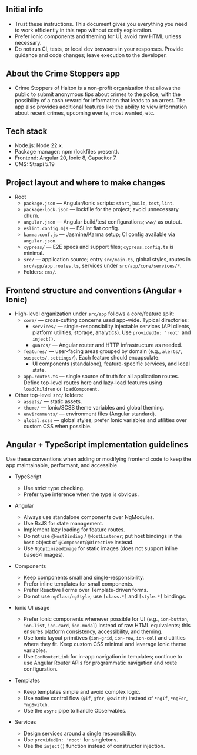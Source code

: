 ## Initial info

- Trust these instructions. This document gives you everything you need to work efficiently in this repo without costly exploration.
- Prefer Ionic components and theming for UI; avoid raw HTML unless necessary.
- Do not run CI, tests, or local dev browsers in your responses. Provide guidance and code changes; leave execution to the developer.

## About the Crime Stoppers app

- Crime Stoppers of Halton is a non-profit organization that allows the public to submit anonymous tips about crimes to the police, with the possibility of a cash reward for information that leads to an arrest. The app also provides additional features like the ability to view information about recent crimes, upcoming events, most wanted, etc.

## Tech stack

- Node.js: Node 22.x.
- Package manager: npm (lockfiles present).
- Frontend: Angular 20, Ionic 8, Capacitor 7.
- CMS: Strapi 5.19

## Project layout and where to make changes

- Root
  - `package.json` — Angular/Ionic scripts: `start`, `build`, `test`, `lint`.
  - `package-lock.json` — lockfile for the project; avoid unnecessary churn.
  - `angular.json` — Angular build/test configurations; `www/` as output.
  - `eslint.config.mjs` — ESLint flat config.
  - `karma.conf.js` — Jasmine/Karma setup; CI config available via `angular.json`.
  - `cypress/` — E2E specs and support files; `cypress.config.ts` is minimal.
  - `src/` — application source; entry `src/main.ts`, global styles, routes in `src/app/app.routes.ts`, services under `src/app/core/services/*`.
  - Folders: `cms/`.

## Frontend structure and conventions (Angular + Ionic)

- High-level organization under `src/app` follows a core/feature split:
  - `core/` — cross-cutting concerns used app-wide. Typical directories:
    - `services/` — single-responsibility injectable services (API clients, platform utilities, storage, analytics). Use `providedIn: 'root'` and `inject()`.
    - `guards/` — Angular router and HTTP infrastructure as needed.
  - `features/` — user-facing areas grouped by domain (e.g., `alerts/`, `suspects/`, `settings/`). Each feature should encapsulate:
    - UI components (standalone), feature-specific services, and local state.
  - `app.routes.ts` — single source of truth for all application routes. Define top-level routes here and lazy-load features using `loadChildren` or `loadComponent`.
- Other top-level `src/` folders:
  - `assets/` — static assets.
  - `theme/` — Ionic/SCSS theme variables and global theming.
  - `environments/` — environment files (Angular standard).
  - `global.scss` — global styles; prefer Ionic variables and utilities over custom CSS when possible.

## Angular + TypeScript implementation guidelines

Use these conventions when adding or modifying frontend code to keep the app maintainable, performant, and accessible.

- TypeScript

  - Use strict type checking.
  - Prefer type inference when the type is obvious.

- Angular

  - Always use standalone components over NgModules.
  - Use RxJS for state management.
  - Implement lazy loading for feature routes.
  - Do not use `@HostBinding` / `@HostListener`; put host bindings in the `host` object of `@Component`/`@Directive` instead.
  - Use `NgOptimizedImage` for static images (does not support inline base64 images).

- Components

  - Keep components small and single-responsibility.
  - Prefer inline templates for small components.
  - Prefer Reactive Forms over Template-driven forms.
  - Do not use `ngClass`/`ngStyle`; use `[class.*]` and `[style.*]` bindings.

- Ionic UI usage

  - Prefer Ionic components whenever possible for UI (e.g., `ion-button`, `ion-list`, `ion-card`, `ion-modal`) instead of raw HTML equivalents; this ensures platform consistency, accessibility, and theming.
  - Use Ionic layout primitives (`ion-grid`, `ion-row`, `ion-col`) and utilities where they fit. Keep custom CSS minimal and leverage Ionic theme variables.
  - Use `IonRouterLink` for in-app navigation in templates; continue to use Angular Router APIs for programmatic navigation and route configuration.

- Templates

  - Keep templates simple and avoid complex logic.
  - Use native control flow (`@if`, `@for`, `@switch`) instead of `*ngIf`, `*ngFor`, `*ngSwitch`.
  - Use the `async` pipe to handle Observables.

- Services
  - Design services around a single responsibility.
  - Use `providedIn: 'root'` for singletons.
  - Use the `inject()` function instead of constructor injection.
